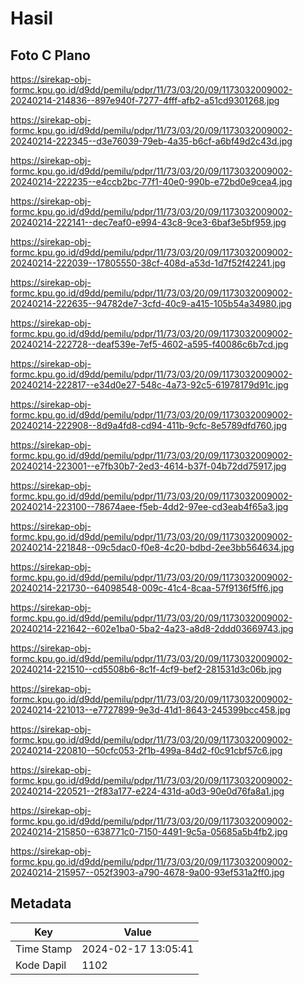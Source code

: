 # Hasil

## Foto C Plano

https://sirekap-obj-formc.kpu.go.id/d9dd/pemilu/pdpr/11/73/03/20/09/1173032009002-20240214-214836--897e940f-7277-4fff-afb2-a51cd9301268.jpg

https://sirekap-obj-formc.kpu.go.id/d9dd/pemilu/pdpr/11/73/03/20/09/1173032009002-20240214-222345--d3e76039-79eb-4a35-b6cf-a6bf49d2c43d.jpg

https://sirekap-obj-formc.kpu.go.id/d9dd/pemilu/pdpr/11/73/03/20/09/1173032009002-20240214-222235--e4ccb2bc-77f1-40e0-990b-e72bd0e9cea4.jpg

https://sirekap-obj-formc.kpu.go.id/d9dd/pemilu/pdpr/11/73/03/20/09/1173032009002-20240214-222141--dec7eaf0-e994-43c8-9ce3-6baf3e5bf959.jpg

https://sirekap-obj-formc.kpu.go.id/d9dd/pemilu/pdpr/11/73/03/20/09/1173032009002-20240214-222039--17805550-38cf-408d-a53d-1d7f52f42241.jpg

https://sirekap-obj-formc.kpu.go.id/d9dd/pemilu/pdpr/11/73/03/20/09/1173032009002-20240214-222635--94782de7-3cfd-40c9-a415-105b54a34980.jpg

https://sirekap-obj-formc.kpu.go.id/d9dd/pemilu/pdpr/11/73/03/20/09/1173032009002-20240214-222728--deaf539e-7ef5-4602-a595-f40086c6b7cd.jpg

https://sirekap-obj-formc.kpu.go.id/d9dd/pemilu/pdpr/11/73/03/20/09/1173032009002-20240214-222817--e34d0e27-548c-4a73-92c5-61978179d91c.jpg

https://sirekap-obj-formc.kpu.go.id/d9dd/pemilu/pdpr/11/73/03/20/09/1173032009002-20240214-222908--8d9a4fd8-cd94-411b-9cfc-8e5789dfd760.jpg

https://sirekap-obj-formc.kpu.go.id/d9dd/pemilu/pdpr/11/73/03/20/09/1173032009002-20240214-223001--e7fb30b7-2ed3-4614-b37f-04b72dd75917.jpg

https://sirekap-obj-formc.kpu.go.id/d9dd/pemilu/pdpr/11/73/03/20/09/1173032009002-20240214-223100--78674aee-f5eb-4dd2-97ee-cd3eab4f65a3.jpg

https://sirekap-obj-formc.kpu.go.id/d9dd/pemilu/pdpr/11/73/03/20/09/1173032009002-20240214-221848--09c5dac0-f0e8-4c20-bdbd-2ee3bb564634.jpg

https://sirekap-obj-formc.kpu.go.id/d9dd/pemilu/pdpr/11/73/03/20/09/1173032009002-20240214-221730--64098548-009c-41c4-8caa-57f9136f5ff6.jpg

https://sirekap-obj-formc.kpu.go.id/d9dd/pemilu/pdpr/11/73/03/20/09/1173032009002-20240214-221642--602e1ba0-5ba2-4a23-a8d8-2ddd03669743.jpg

https://sirekap-obj-formc.kpu.go.id/d9dd/pemilu/pdpr/11/73/03/20/09/1173032009002-20240214-221510--cd5508b6-8c1f-4cf9-bef2-281531d3c06b.jpg

https://sirekap-obj-formc.kpu.go.id/d9dd/pemilu/pdpr/11/73/03/20/09/1173032009002-20240214-221013--e7727899-9e3d-41d1-8643-245399bcc458.jpg

https://sirekap-obj-formc.kpu.go.id/d9dd/pemilu/pdpr/11/73/03/20/09/1173032009002-20240214-220810--50cfc053-2f1b-499a-84d2-f0c91cbf57c6.jpg

https://sirekap-obj-formc.kpu.go.id/d9dd/pemilu/pdpr/11/73/03/20/09/1173032009002-20240214-220521--2f83a177-e224-431d-a0d3-90e0d76fa8a1.jpg

https://sirekap-obj-formc.kpu.go.id/d9dd/pemilu/pdpr/11/73/03/20/09/1173032009002-20240214-215850--638771c0-7150-4491-9c5a-05685a5b4fb2.jpg

https://sirekap-obj-formc.kpu.go.id/d9dd/pemilu/pdpr/11/73/03/20/09/1173032009002-20240214-215957--052f3903-a790-4678-9a00-93ef531a2ff0.jpg


## Metadata

| Key        | Value               |
| ---------- | ------------------- |
| Time Stamp | 2024-02-17 13:05:41 |
| Kode Dapil | 1102                |



